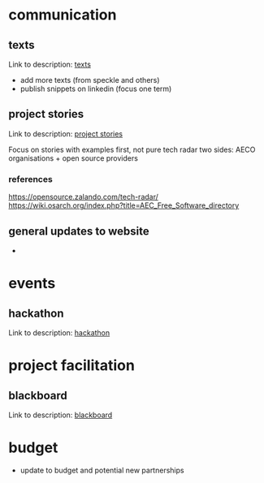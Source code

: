 # communication

## texts

Link to description: [texts](descriptions/texts.md)

- add more texts (from speckle and others)
- publish snippets on linkedin (focus one term)

## project stories

Link to description: [project stories](descriptions/project-stories.md)

Focus on stories with examples first, not pure tech radar
two sides: AECO organisations + open source providers

### references

https://opensource.zalando.com/tech-radar/
https://wiki.osarch.org/index.php?title=AEC_Free_Software_directory

## general updates to website

-

# events

## hackathon

Link to description: [hackathon](descriptions/hackathon.md)

# project facilitation

## blackboard

Link to description: [blackboard](descriptions/blackboard.md)

# budget

- update to budget and potential new partnerships
